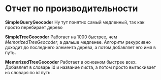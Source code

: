 # Отчет по производительности

**SimpleQueryGeocoder**
Ну тут понятно самый медленный, так как просто перебирает дерево

**SimpleTreeGeocoder**
Работает на 1000 быстрее, чем *MemorizedTreeGeocoder*, а дальше медленее. Алгоритм рекурсивно доходит до последнего элемента дерева, а потом добавляет его имя в путь.

**MemorizedTreeGeocoder**
Работает в основном быстрее всех. Добавляет в словарь id и название листа, а потом просто вытаскивает из словаря по id путь.

